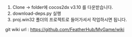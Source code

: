 1. Clone -> folder에 cocos2dx v3.10 를 다운받습니다.   
2. download-deps.py 실행   
3. proj.win32 폴더의 프로젝트로 들어가셔서 작업하시면 됩니다.      

  
  git wiki url : https://github.com/FeatherHub/MyGame/wiki
